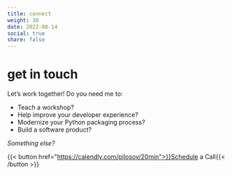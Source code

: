 ```yaml
---
title: connect
weight: 30
date: 2022-08-14
social: true
share: false
---
```


# get in touch
Let’s work together! Do you need me to:
- Teach a workshop?
- Help improve your developer experience?
- Modernize your Python packaging process? 
- Build a software product?  

_Something else?_  

{{< button href="https://calendly.com/pilosov/20min">}}Schedule a Call{{< /button >}}
